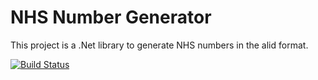# NHS Number Generator

This project is a .Net library to generate NHS numbers in the alid format.

[![Build Status](https://github.com/baynezy/NHSNumberGenerator/workflows/Test%20and%20Deploy%20Library/badge.svg)](https://github.com/baynezy/NHSNumberGenerator/actions?query=workflow%3ATest%20and%20Deploy%20Library)


